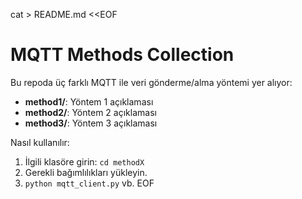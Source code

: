 cat > README.md <<EOF
# MQTT Methods Collection

Bu repoda üç farklı MQTT ile veri gönderme/alma yöntemi yer alıyor:

- **method1/**: Yöntem 1 açıklaması
- **method2/**: Yöntem 2 açıklaması
- **method3/**: Yöntem 3 açıklaması

Nasıl kullanılır:
1. İlgili klasöre girin: `cd methodX`
2. Gerekli bağımlılıkları yükleyin.
3. `python mqtt_client.py` vb.
EOF
